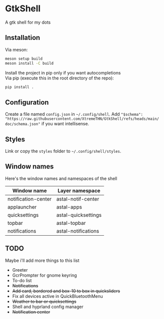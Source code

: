 # GtkShell
A gtk shell for my dots

## Installation
Via meson:
```bash
meson setup build
meson install -C build
```

Install the project in pip only if you want autocompletions<br>
Via pip (execute this in the root directory of the repo):
```bash
pip install .
```

## Configuration
Create a file named `config.json` in `~/.config/shell`.
Add `"$schema": "https://raw.githubusercontent.com/XtremeTHN/GtkShell/refs/heads/main/doc/schema.json"` if you want intellisense.

## Styles
Link or copy the `styles` folder to `~/.config/shell/styles`.

## Window names
Here's the window names and namespaces of the shell

| Window name         | Layer namespace     |
|---------------------|---------------------|
| notification-center | astal-notif-center  |
| applauncher         | astal-apps          |
| quicksettings       | astal-quicksettings |
| topbar              | astal-topbar        |
| notifications       | astal-notifications |

## TODO
Maybe i'll add more things to this list
- Greeter
- GcrPrompter for gnome keyring
- To-do list
- ~~Notifications~~
- ~~Add card, bordered and box-10 to box in quicksliders~~
- Fix all devices active in QuickBluetoothMenu
- ~~Weather to bar or quicksettings~~
- Shell and hyprland config manager
- ~~Notification center~~

